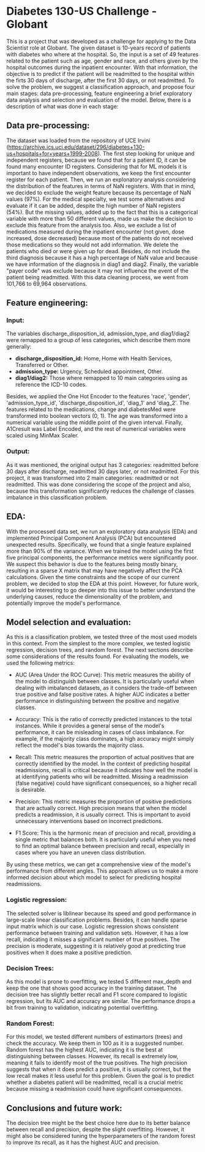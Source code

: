 # Diabetes 130-US Challenge - Globant
This is a project that was developed as a challenge for applying to the Data Scientist role at Globant. The given dataset is 10-years record of patients with diabetes who where 
at the hospital. So, the input is a set of 49 features related to the patient such as age, gender and race, and others given by the hospital outcomes during the inpatient encounter. 
With that information, the objective is to predict if the patient will be readmitted to the hospital within the firts 30 days of discharge, after the first 30 days, or not readmitted.
To solve the problem, we suggest a classification approach, and propose four main stages: data pre-processing, feature engineering a brief exploratory data analysis and selection and evaluation of the model. 
Below, there is a description of what was done in each stage:

## Data pre-processing:
The dataset was loaded from the repository of UCE Irvini (https://archive.ics.uci.edu/dataset/296/diabetes+130-us+hospitals+for+years+1999-2008). The first step looking for unique and 
independent registers, because we found that for a patient ID, it can be found many encounter ID registers. Considering that for ML models it is important to have independent observations,
we keep the first encounter register for each patient. Then, we run an explonatory analysis considering the distribution of the features in terms of NaN registers. With that in mind, 
we decided to exclude the weight feature because its percentage of NaN values (97%). For the medical specialty, we test some alternatives and evaluate if it can be added, despite the high 
number of NaN registers (54%). But the missing values, added up to the fact that this is a categorical variable with more than 50 different values, made us make the decision
to exclude this feature from the analysis too. 
Also, we exclude a list of medications measured during the inpatient encounter (not given, dose increased, dose decreased) because most of the patients do not received those medications
so they would not add information. We delete the patients who died or were given up for dead. Besides, do not include the third diagnosis because it has a high percentage of NaN value 
and because we have information of the diagnosis in diag1 and diag2. 
Finally, the variable "payer code" was exclude because it may not influence the event of the patient being readmitted.
With this data cleaning process, we went from 101,766 to 69,964 observations.

## Feature engineering:
### Input:
The variables discharge_disposition_id, admission_type, and diag1/diag2 were remapped to a group of less categories, which describe them more generally:
* __discharge_disposition_id:__ Home, Home with Health Services, Transferred or Other.
* __admission_type:__ Urgency, Scheduled appointment, Other.
* __diag1/diag2:__ Those where remapped to 10 main categories using as reference the ICD-10 codes.

Besides, we applied the One Hot Encoder to the features 'race', 'gender', 'admission_type_id', 'discharge_disposition_id', 'diag_1' and 'diag_2'.
The features related to the medications, change and diabetesMed were transformed into boolean vectors (0, 1). The age was transformed into a numerical variable
using the middle point of the given interval. Finally, A1Cresult was Label Encoded, and the rest of numerical variables were scaled using MinMax Scaler. 
### Output:
As it was mentioned, the original output has 3 categories: readmitted before 30 days after discharge, readmitted 30 days later, or not readmitted. For this project, it was transformed into 2 main categories: readmitted or not readmitted. 
This was done considering the scope of the project and also, because this transformation significantly reduces the challenge of classes imbalance in this classification problem.
## EDA:
With the processed data set, we run an exploratory data analysis (EDA) and implemented Principal Component Analysis (PCA) but encountered unexpected results. 
Specifically, we found that a single feature explained more than 90% of the variance. When we trained the model using the first five principal components, the performance metrics were significantly poor. 
We suspect this behavior is due to the features being mostly binary, resulting in a sparse X matrix that may have negatively affect the PCA calculations. 
Given the time constraints and the scope of our current problem, we decided to stop the EDA at this point. 
However, for future work, it would be interesting to go deeper into this issue to better understand the underlying causes, reduce the dimensionality of the problem, and potentially improve the model's performance.

## Model selection and evaluation:
As this is a classification problem, we tested three of the most used models in this context. From the simplest to the more complex, we tested logistic regression, decision trees, and random forest. The next sections describe some considerations of the results found. For evaluating the models, we used the following metrics:

- AUC (Area Under the ROC Curve): This metric measures the ability of the model to distinguish between classes. It is particularly useful when dealing with imbalanced datasets, as it considers the trade-off between true positive and false positive rates. A higher AUC indicates a better performance in distinguishing between the positive and negative classes.

- Accuracy: This is the ratio of correctly predicted instances to the total instances. While it provides a general sense of the model's performance, it can be misleading in cases of class imbalance. For example, if the majority class dominates, a high accuracy might simply reflect the model's bias towards the majority class.

- Recall: This metric measures the proportion of actual positives that are correctly identified by the model. In the context of predicting hospital readmissions, recall is critical because it indicates how well the model is at identifying patients who will be readmitted. Missing a readmission (false negative) could have significant consequences, so a higher recall is desirable.

- Precision: This metric measures the proportion of positive predictions that are actually correct. High precision means that when the model predicts a readmission, it is usually correct. This is important to avoid unnecessary interventions based on incorrect predictions.

- F1 Score: This is the harmonic mean of precision and recall, providing a single metric that balances both. It is particularly useful when you need to find an optimal balance between precision and recall, especially in cases where you have an uneven class distribution.

By using these metrics, we can get a comprehensive view of the model's performance from different angles. This approach allows us to make a more informed decision about which model to select for predicting hospital readmissions.


### Logistic regression:
The selected solver is liblinear because its speed and good performance in large-scale linear classification problems. Besides, it can handle sparse input matrix which is our case. 
Logistic regression shows consistent performance between training and validation sets. However, it has a low recall, indicating it misses a significant number of true positives. 
The precision is moderate, suggesting it is relatively good at predicting true positives when it does make a positive prediction.

### Decision Trees:
As this model is prone to overfitting, we tested 5 different max_depth and keep the one that shows good accuracy in the training dataset. The decision tree has slightly better recall and F1 score compared to logistic regression, but its AUC and accuracy are similar. 
The performance drops a bit from training to validation, indicating potential overfitting.

### Random Forest:
For this model, we tested different numbers of estimartors (trees) and check the accuracy. We keep them in 100 as it is a suggested number. Random forest has the highest AUC, indicating it is the best at distinguishing between classes. However, its recall is extremely low, meaning it fails to identify most of the true positives. 
The high precision suggests that when it does predict a positive, it is usually correct, but the low recall makes it less useful for this problem.
Given the goal is to predict whether a diabetes patient will be readmitted, recall is a crucial metric because missing a readmission could have significant consequences.


## Conclusions and future work:
The decision tree might be the best choice here due to its better balance between recall and precision, despite the slight overfitting. 
However, it might also be considered tuning the hyperparameters of the random forest to improve its recall, as it has the highest AUC and precision.
